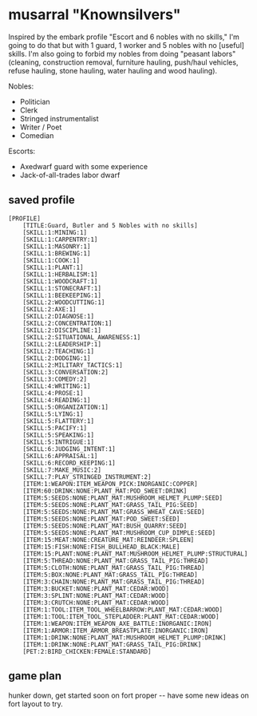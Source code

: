 # musarral "Knownsilvers"

Inspired by the embark profile "Escort and 6 nobles with no skills," I'm going to do that but with 
1 guard, 1 worker and 5 nobles with no [useful] skills. I'm also going to forbid my nobles from 
doing "peasant labors" (cleaning, construction removal, furniture hauling, push/haul vehicles, refuse
hauling, stone hauling, water hauling and wood hauling).

Nobles:

- Politician
- Clerk
- Stringed instrumentalist
- Writer / Poet
- Comedian

Escorts:

- Axedwarf guard with some experience
- Jack-of-all-trades labor dwarf

## saved profile

```
[PROFILE]
	[TITLE:Guard, Butler and 5 Nobles with no skills]
	[SKILL:1:MINING:1]
	[SKILL:1:CARPENTRY:1]
	[SKILL:1:MASONRY:1]
	[SKILL:1:BREWING:1]
	[SKILL:1:COOK:1]
	[SKILL:1:PLANT:1]
	[SKILL:1:HERBALISM:1]
	[SKILL:1:WOODCRAFT:1]
	[SKILL:1:STONECRAFT:1]
	[SKILL:1:BEEKEEPING:1]
	[SKILL:2:WOODCUTTING:1]
	[SKILL:2:AXE:1]
	[SKILL:2:DIAGNOSE:1]
	[SKILL:2:CONCENTRATION:1]
	[SKILL:2:DISCIPLINE:1]
	[SKILL:2:SITUATIONAL_AWARENESS:1]
	[SKILL:2:LEADERSHIP:1]
	[SKILL:2:TEACHING:1]
	[SKILL:2:DODGING:1]
	[SKILL:2:MILITARY_TACTICS:1]
	[SKILL:3:CONVERSATION:2]
	[SKILL:3:COMEDY:2]
	[SKILL:4:WRITING:1]
	[SKILL:4:PROSE:1]
	[SKILL:4:READING:1]
	[SKILL:5:ORGANIZATION:1]
	[SKILL:5:LYING:1]
	[SKILL:5:FLATTERY:1]
	[SKILL:5:PACIFY:1]
	[SKILL:5:SPEAKING:1]
	[SKILL:5:INTRIGUE:1]
	[SKILL:6:JUDGING_INTENT:1]
	[SKILL:6:APPRAISAL:1]
	[SKILL:6:RECORD_KEEPING:1]
	[SKILL:7:MAKE_MUSIC:2]
	[SKILL:7:PLAY_STRINGED_INSTRUMENT:2]
	[ITEM:1:WEAPON:ITEM_WEAPON_PICK:INORGANIC:COPPER]
	[ITEM:60:DRINK:NONE:PLANT_MAT:POD_SWEET:DRINK]
	[ITEM:5:SEEDS:NONE:PLANT_MAT:MUSHROOM_HELMET_PLUMP:SEED]
	[ITEM:5:SEEDS:NONE:PLANT_MAT:GRASS_TAIL_PIG:SEED]
	[ITEM:5:SEEDS:NONE:PLANT_MAT:GRASS_WHEAT_CAVE:SEED]
	[ITEM:5:SEEDS:NONE:PLANT_MAT:POD_SWEET:SEED]
	[ITEM:5:SEEDS:NONE:PLANT_MAT:BUSH_QUARRY:SEED]
	[ITEM:5:SEEDS:NONE:PLANT_MAT:MUSHROOM_CUP_DIMPLE:SEED]
	[ITEM:15:MEAT:NONE:CREATURE_MAT:REINDEER:SPLEEN]
	[ITEM:15:FISH:NONE:FISH_BULLHEAD_BLACK:MALE]
	[ITEM:15:PLANT:NONE:PLANT_MAT:MUSHROOM_HELMET_PLUMP:STRUCTURAL]
	[ITEM:5:THREAD:NONE:PLANT_MAT:GRASS_TAIL_PIG:THREAD]
	[ITEM:5:CLOTH:NONE:PLANT_MAT:GRASS_TAIL_PIG:THREAD]
	[ITEM:5:BOX:NONE:PLANT_MAT:GRASS_TAIL_PIG:THREAD]
	[ITEM:3:CHAIN:NONE:PLANT_MAT:GRASS_TAIL_PIG:THREAD]
	[ITEM:3:BUCKET:NONE:PLANT_MAT:CEDAR:WOOD]
	[ITEM:3:SPLINT:NONE:PLANT_MAT:CEDAR:WOOD]
	[ITEM:3:CRUTCH:NONE:PLANT_MAT:CEDAR:WOOD]
	[ITEM:1:TOOL:ITEM_TOOL_WHEELBARROW:PLANT_MAT:CEDAR:WOOD]
	[ITEM:1:TOOL:ITEM_TOOL_STEPLADDER:PLANT_MAT:CEDAR:WOOD]
	[ITEM:1:WEAPON:ITEM_WEAPON_AXE_BATTLE:INORGANIC:IRON]
	[ITEM:1:ARMOR:ITEM_ARMOR_BREASTPLATE:INORGANIC:IRON]
	[ITEM:1:DRINK:NONE:PLANT_MAT:MUSHROOM_HELMET_PLUMP:DRINK]
	[ITEM:1:DRINK:NONE:PLANT_MAT:GRASS_TAIL_PIG:DRINK]
	[PET:2:BIRD_CHICKEN:FEMALE:STANDARD]
```

## game plan

hunker down, get started soon on fort proper -- have some new ideas on fort layout to try.
